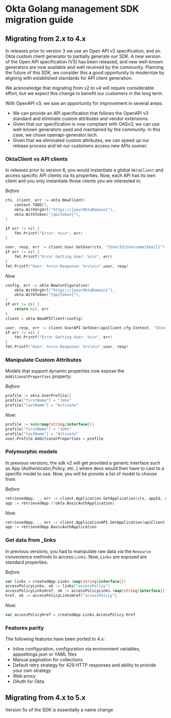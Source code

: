 # Okta Golang management SDK migration guide

## Migrating from 2.x to 4.x

In releases prior to version 3 we use an Open API v2 specification, and an Okta custom client generator to partially generate our SDK. A new version of the Open API specification (V3) has been released, and new well-known generators are now available and well received by the community. Planning the future of this SDK, we consider this a good opportunity to modernize by aligning with established standards for API client generation. 

We acknowledge that migrating from v2 to v4 will require considerable effort, but we expect this change to benefit our customers in the long term.

With OpenAPI v3, we saw an opportunity for improvement in several areas:

* We can provide an API specification that follows the OpenAPI v3 standard and eliminate custom attributes and vendor extensions.
* Given that our specification is now compliant with OASv3, we can use well-known generators used and maintained by the community. In this case, we chose openapi-generator.tech.
* Given that we eliminated custom attributes, we can speed up our release process and let our customers access new APIs sooner.

### OktaClient vs API clients

In releases prior to version 6, you would instantiate a global `OktaClient` and access specific API clients via its properties. Now, each API has its own client and you only instantiate those clients you are interested in:

_Before_
```go
ctx, client, err := okta.NewClient(
    context.TODO(),
    okta.WithOrgUrl("https://{yourOktaDomain}"),
    okta.WithToken("{apiToken}"),
)

if err != nil {
    fmt.Printf("Error: %v\n", err)
}

user, resp, err := client.User.GetUser(ctx, "{UserId|Username|Email}")
if err != nil {
    fmt.Printf("Error Getting User: %v\n", err)
}
fmt.Printf("User: %+v\n Response: %+v\n\n",user, resp)
```

_Now_
```go
config, err := okta.NewConfiguration(
    okta.WithOrgUrl("https://{yourOktaDomain}"),
    okta.WithToken("{apiToken}"),
)
if err != nil {
    return nil, err
}
client = okta.NewAPIClient(config)

user, resp, err := client.UserAPI.GetUser(apiClient.cfg.Context, "{UserId|Username|Email}").Execute()
if err != nil {
    fmt.Printf("Error Getting User: %v\n", err)
}
fmt.Printf("User: %+v\n Response: %+v\n\n",user, resp)
```

### Manipulate Custom Attributes

Models that support dynamic properties now expose the `AdditionalProperties` property:

_Before:_

```go
profile := okta.UserProfile{}
profile["firstName"] = "John"
profile["lastName"] = "Activate"
```

_Now:_

```go
profile := make(map[string]interface{})
profile["firstName"] = "John"
profile["lastName"] = "Activate"
user.Profile.AdditionalProperties = profile 
```

### Polymorphic models

In previous versions, the sdk v2 will get provided a generic interface such as App (Authenticator,Policy, etc..) where devs would then have to cast to a specific model to use. Now, you will be provide a list of model to choose from.

_Before:_

```go
retrievedApp, _, err := client.Application.GetApplication(ctx, appId, okta.NewBasicAuthApplication(), nil)
app := retrievedApp.(*okta.BasicAuthApplication)
```

_Now:_

```go
retrievedApp, _, err := client.ApplicationAPI.GetApplication(apiClient.cfg.Context, createdApp.BasicAuthApplication.GetId()).Execute()
app := retrievedApp.BasicAuthApplication
```

### Get data from _links

In previous versions, you had to manipulate raw data via the `Resource` convenience methods to access `Links`. Now, `Links` are exposed are standard properties:

_Before:_

```go
var links = createdApp.Links.(map[string]interface{})
accessPolicyLinks, ok := links["accessPolicy"]
accessPolicyLinksHref, ok := accessPolicyLinks.(map[string]interface{})
href, ok := accessPolicyLinksHref["accessPolicy"]
```

_Now:_

```go
var accessPolicyHref = createdApp.Links.AccessPolicy.Href
```

### Features parity

The following features have been ported to 4.x:

* Inline configuration, configuration via environment variables, appsettings.json or YAML files
* Manual pagination for collections
* Default retry strategy for 429 HTTP responses and ability to provide your own strategy
* Web proxy 
* OAuth for Okta

## Migrating from 4.x to 5.x
Version 5x of the SDK is essentially a name change